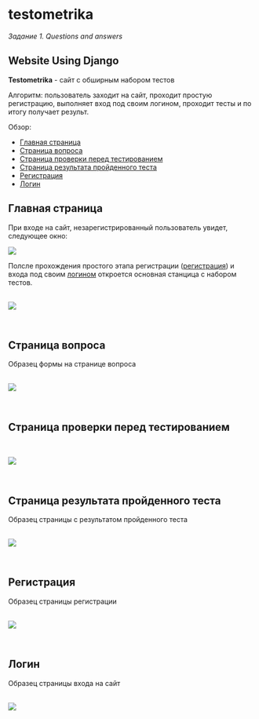 # testometrika

<i>Задание 1. Questions and answers</i>
<h2>Website Using Django</h2>
<p><b>Testometrika</b> - сайт с обширным набором тестов</p>
<p>Алгоритм: пользователь заходит на сайт, проходит простую регистрацию, выполняет вход под своим логином, проходит тесты и по итогу получает результ.</p>

Обзор:
<ul>
  <li><a href='#main'>Главная страница</a></li>
  <li><a href='#question'>Страница вопроса</a></li>
  <li><a href='#check'>Страница проверки перед тестированием</a></li>
  <li><a href='#result'>Страница результата пройденного теста</a></li>
  <li><a href='#reg'>Регистрация</a></li>
  <li><a href='#log'>Логин</a></li>
</ul>

<h2 id='main'>Главная страница</h2>
При входе на сайт, незарегистрированный пользователь увидет, следующее окно:<br>
<p><img src='https://github.com/Donsky1/Testometrika/blob/master/qa/testometrika/main.png' align="center"></p>
Полсле прохождения простого этапа регистрации (<a href='#reg'>регистрация</a>) и входа под своим <a href='#log'>логином</a> откроется основная станцица с набором тестов.<br>
<br>
<p><img src='https://github.com/Donsky1/Testometrika/blob/master/qa/testometrika/test_page.png' align="center"></p>
<br>

<h2 id='question'>Страница вопроса</h2>
Образец формы на странице вопроса<br>
<br>
<p><img src='https://github.com/Donsky1/Testometrika/blob/master/qa/testometrika/test_page2.png' align="center"></p>
<br>

<h2 id='check'>Страница проверки перед тестированием</h2>
<br>
<p><img src='https://github.com/Donsky1/Testometrika/blob/master/qa/testometrika/test_page_check.png' align="center"></p>
<br>

<h2 id='result'>Страница результата пройденного теста</h2>
Образец страницы с результатом пройденного теста<br>
<br>
<p><img src='https://github.com/Donsky1/Testometrika/blob/master/qa/testometrika/result.png' align="center"></p>
<br>

<h2 id='reg'>Регистрация</h2>
Образец страницы регистрации<br>
<br>
<p><img src='https://github.com/Donsky1/Testometrika/blob/master/qa/testometrika/registration.png' align="center"></p>
<br>

<h2 id='log'>Логин</h2>
Образец страницы входа на сайт<br>
<br>
<p><img src='https://github.com/Donsky1/Testometrika/blob/master/qa/testometrika/login.png' align="center"></p>
<br>
